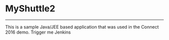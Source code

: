 # MyShuttle2
-------------

This is a sample Java/JEE based application that was used in the Connect 2016 demo. 
Trigger me Jenkins
